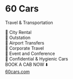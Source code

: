 # 60 Cars
Travel &amp; Transportation

🚕 City Rental  
🚕 Outstation  
🚕 Airport Transfers  
🚕 Corporate Travel  
🚕 Event and Conference    
🚕 Confidential & Hygienic Cars  
BOOK A CAB NOW ⬇️  
[60cars.com](http://60cars.com/ "60 Cars")
